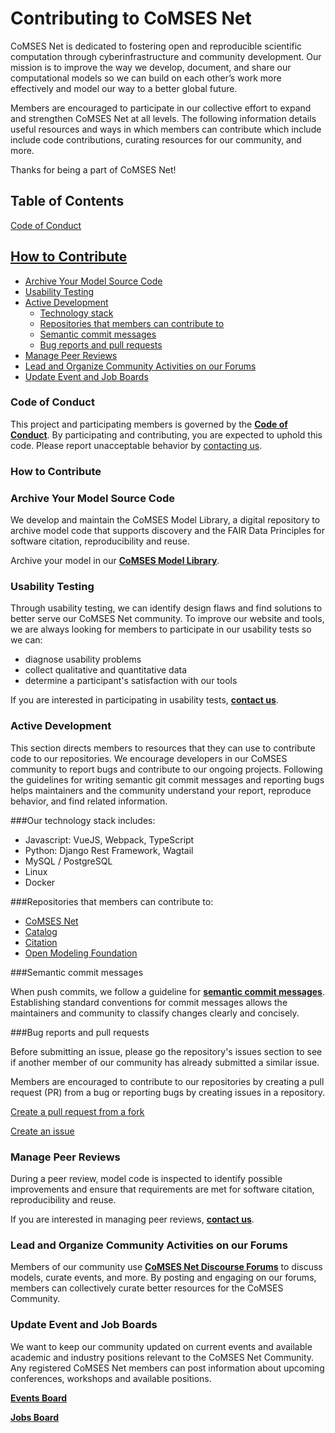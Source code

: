 # Contributing to CoMSES Net

CoMSES Net is dedicated to fostering open and reproducible scientific computation through cyberinfrastructure and community development. Our mission is to improve the way we develop, document, and share our computational models so we can build on each other’s work more effectively and model our way to a better global future. 

Members are encouraged to participate in our collective effort to expand and strengthen CoMSES Net at all levels. The following information details useful resources and ways in which members can contribute which include include code contributions, curating resources for our community, and more. 

Thanks for being a part of CoMSES Net! 

## Table of Contents

[Code of Conduct](#code-of-conduct)

## [How to Contribute](#how-to-contribute)

- [Archive Your Model Source Code](#archive-your-model-source-code)
- [Usability Testing](#usability-testing)
- [Active Development](#active-development)
    - [Technology stack](#our-technology-stack-includes)
    - [Repositories that members can contribute to](#repositories-that-members-can-contribute-to)
    - [Semantic commit messages](#semantic-commit-messages)
    - [Bug reports and pull requests](#bug-reports-and-pull-requests)
- [Manage Peer Reviews](#manage-peer-reviews)
- [Lead and Organize Community Activities on our Forums](#lead-and-organize-community-activities-on-our-forums)
- [Update Event and Job Boards](#update-event-and-job-boards)

### Code of Conduct

This project and participating members is governed by the **[Code of Conduct](https://github.com/openmodelingfoundation/openmodelingfoundation.github.io/blob/develop/CODE_OF_CONDUCT.md)**. By participating and contributing, you are expected to uphold this code. Please report unacceptable behavior by [contacting us](https://www.comses.net/about/contact/).

### How to Contribute

### **Archive Your Model Source Code**

We develop and maintain the CoMSES Model Library, a digital repository to archive model code that supports discovery and the FAIR Data Principles for software citation, reproducibility and reuse.

Archive your model in our [**CoMSES Model Library**](https://www.comses.net/codebases/).

### Usability Testing

Through usability testing, we can identify design flaws and find solutions to better serve our CoMSES Net community. To improve our website and tools, we are always looking for members to participate in our usability tests so we can:

- diagnose usability problems
- collect qualitative and quantitative data
- determine a participant's satisfaction with our tools

If you are interested in participating in usability tests, [**contact us**](https://www.comses.net/about/contact/).

### Active Development

This section directs members to resources that they can use to contribute code to our repositories. We encourage developers in our CoMSES community to report bugs and contribute to our ongoing projects. Following the guidelines for writing semantic git commit messages and reporting bugs helps maintainers and the community understand your report, reproduce behavior, and find related information.

###Our technology stack includes:

- Javascript: VueJS, Webpack, TypeScript
- Python: Django Rest Framework, Wagtail
- MySQL / PostgreSQL
- Linux
- Docker

###Repositories that members can contribute to:

- [CoMSES Net](https://github.com/comses/comses.net/)
- [Catalog](https://github.com/comses/catalog)
- [Citation](https://github.com/comses/citation)
- [Open Modeling Foundation](https://github.com/openmodelingfoundation/openmodelingfoundation.github.io)

###Semantic commit messages

When push commits, we follow a guideline for **[semantic commit messages](https://github.com/comses/comses.net/wiki/Semantic-Commit-Messages)**. Establishing standard conventions for commit messages allows the maintainers and community to classify changes clearly and concisely.

###Bug reports and pull requests

Before submitting an issue, please go the repository's issues section to see if another member of our community has already submitted a similar issue.

Members are encouraged to contribute to our repositories by creating a pull request (PR) from a bug or reporting bugs by creating issues in a repository.

[Create a pull request from a fork](https://docs.github.com/en/github/collaborating-with-issues-and-pull-requests/creating-a-pull-request-from-a-fork)

[Create an issue](https://docs.github.com/en/github/managing-your-work-on-github/creating-an-issue)

### Manage Peer Reviews

During a peer review, model code is inspected to identify possible improvements and ensure that requirements are met for software citation, reproducibility and reuse. 

If you are interested in managing peer reviews, [**contact us**](https://www.comses.net/about/contact/).

### Lead and Organize Community Activities on our Forums

Members of our community use **[CoMSES Net Discourse Forums](https://forum.comses.net/)** to discuss models, curate events, and more. By posting and engaging on our forums, members can collectively curate better resources for the CoMSES Community.

### Update Event and Job Boards

We want to keep our community updated on current events and available academic and industry positions relevant to the CoMSES Net Community. Any registered CoMSES Net members can post information about upcoming conferences, workshops and available positions.

**[Events Board](https://www.comses.net/events/)**

[**Jobs Board**](https://www.comses.net/jobs/)